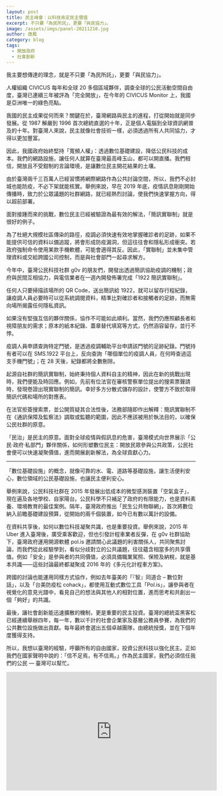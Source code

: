 ```yaml
---
layout: post
title: 民主峰會：以科技肯定民主價值
excerpt: 不只要「為民所託」，更要「與民協力」。
image: /assets/imgs/panel-20211210.jpg
author: 唐鳳
category: blog
tags:
  - 開放政府
  - 社會創新
---
```


我主要想傳達的理念，就是不只要「為民所託」，更要「與民協力」。

人權組織 CIVICUS 每年和全球 20 多個區域夥伴，調查全球的公民活動空間自由度，臺灣已連續三年被評為「完全開放」，在今年的 CIVICUS Monitor 上，我國是亞洲唯一的綠色亮點。

我國的民主成果從何而來？關鍵在於，臺灣網路與民主的進程，打從開始就是同步發展。從 1987 解嚴到 1996 首次總統直選的十年，正是個人電腦到全球資訊網普及的十年。對臺灣人來說，民主就像社會技術一樣，必須透過所有人共同協力，才得以更加豐富。

因此，我國政府始終堅持「寬頻人權」：透過數位基礎建設，降低公民科技的成本。我們的網路設施，讓任何人就算在臺灣最高峰玉山，都可以開直播。我們相信，開放且不受鉗制的言論環境，是讓數位民主開花結果的土壤。

由於臺灣兩千三百萬人已經習慣將網際網路作為公共討論空間，所以，我們不必封城也能防疫，不必下架就能核實。舉例來說，早在 2019 年底，疫情訊息剛剛開始傳播時，致力於公眾議題的社群網路，就已經熱烈討論，使我們快速掌握方向，得以超前部署。

面對接踵而來的挑戰，數位民主已經被驗證為最有效的解法，「簡訊實聯制」就是很好的例子。

為了杜絕大規模社區傳染的路徑，疫調必須快速有效地掌握確診者的足跡，如果不能提供可信的資料以備追蹤，將會形成防疫漏洞，但這往往會和隱私形成衝突。若政府強制命令使用某款手機軟體，可能會適得其反。因此，「實聯制」並未集中管理資料或交給跨國公司控制，而是與社會部門一起尋求解方。

今年中，臺灣公民科技社群 g0v 的朋友們，開發出透過簡訊協助疫調的機制；政府與民間互相協力，與電信業者在一週內開發佈署完成「1922 簡訊實聯制」。

任何人只要掃描該場所的 QR Code，送出簡訊給 1922，就可以留存行程紀錄，讓疫調人員必要時可以從系統調閱資料，精準比對確診者和接觸者的足跡，而無需向場所揭露任何隱私資訊。

如果沒有堅強互信的夥伴關係，協作不可能如此順利。當然，我們仍應照顧長者和視障朋友的需求；原本的紙本紀錄、蓋章替代填寫等方式，仍然涵容留存，並行不悖。

疫調人員申請查詢特定門號，是透過疫調輔助平台申請該門號的足跡紀錄。門號持有者可以在 SMS.1922 平台上，反向查詢「哪個單位的疫調人員，在何時查過這支手機門號」；在 28 天後，紀錄都將全數刪除。

起源自社群的簡訊實聯制，始終秉持個人資料自主的精神，因此在新的挑戰出現時，我們便能及時回應。例如，先前有位法官在審核警察單位提出的搜索票聲請時，發現卷證出現實聯制的簡訊。幸好多方分散式儲存的設計，使警方不致於取得簡訊代碼和場所的對應表。

在法官拒簽搜索票，並公開質疑其合法性後，法務部隨即作出解釋：簡訊實聯制不在《通訊保障及監察法》調取或監聽的範圍，因此不應該被用於執法目的，以確保公民社群的原意。

「民治」是民主的原意。面對全球疫情與假訊息的危害，臺灣模式向世界展示「公民‧政府‧私部門」夥伴關係，如何形塑數位民主：開放民眾參與公共政策，公民社會便可以快速凝聚價值，進而開展創新解法，為全球貢獻心力。

---

「數位基礎設施」的概念，就像可靠的水、電、道路等基礎設施，讓生活便利安心，數位領域的公民基礎設施，也讓民主便利安心。

舉例來說，公民科技社群在 2015 年發展出低成本的微型感測裝置「空氣盒子」，現在遍及各地學校、自家陽台。公民科學不只補足了政府的有限能力，也是資料素養、環境教育的最佳案例。隔年，臺灣政府推出「民生公共物聯網」，首次將數位納入前瞻基礎建設預算，從開始的兩千個裝置，如今已有數以萬計的設備。

在資料共享後，如何以數位科技凝聚共識，也是重要投資。舉例來說，2015 年 Uber 進入臺灣後，廣受乘客歡迎，但也引發計程車業者反彈，在 g0v 社群協助下，臺灣政府運用開源軟體 pol.is 邀請關心此議題的利害關係人，共同聚焦討論，而我們從此經驗學到，看似分歧對立的公共議題，往往蘊含相當多的共享價值。例如「安全」是參與者的共同價值，必須具備職業駕照、保險及納稅，就是基本共識——這些討論最終都凝聚成 2016 年的《多元化計程車方案》。

跨國的討論也能運用同樣方式協作，例如去年臺美的「『智』同道合 – 數位對話」，以及「台美防疫松 cohack」，都使用互動式數位工具「Pol.is」，讓參與者在視覺化的意見光譜中，看見自己的想法與其他人的相對位置，進而思考和共創出一個「夠好」的共識。

最後，讓社會創新能迅速擴散的機制，更是重要的民主投資。臺灣的總統盃黑客松已經連續舉辦四年，每一年，數以千計的社會企業家及基層公務員參賽，為我們的公共數位設施做出貢獻。每年最終會選出五個卓越團隊，由總統授獎，並在下個年度獲得支持。

所以，我想以臺灣的經驗，呼籲所有的自由國家，投資公民科技以強化民主。正如我們在國家聲明中說的：「信不足焉，有不信焉。」作為民主國家，我們必須信任我們的公民 — 臺灣可以幫忙。

<iframe width="560" height="315" src="https://www.youtube.com/embed/BkewUzZKanU" frameborder="0" allowfullscreen></iframe>
